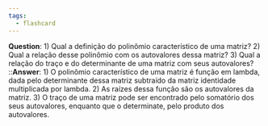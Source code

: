 ```yaml
---
tags:
  - flashcard
---
```

**Question**: 1) Qual a definição do polinômio característico de uma matriz? 2) Qual a relação desse polinômio com os autovalores dessa matriz? 3) Qual a relação do traço e do determinante de uma matriz com seus autovalores?  ::**Answer**: 1) O polinômio característico de uma matriz é função em lambda, dada pelo determinante dessa matriz subtraído da matriz identidade multiplicada por lambda. 2) As raízes dessa função são os autovalores da matriz. 3) O traço de uma matriz pode ser encontrado pelo somatório dos seus autovalores, enquanto que o determinate, pelo produto dos autovalores.
<!--SR:!2024-08-05,55,310-->